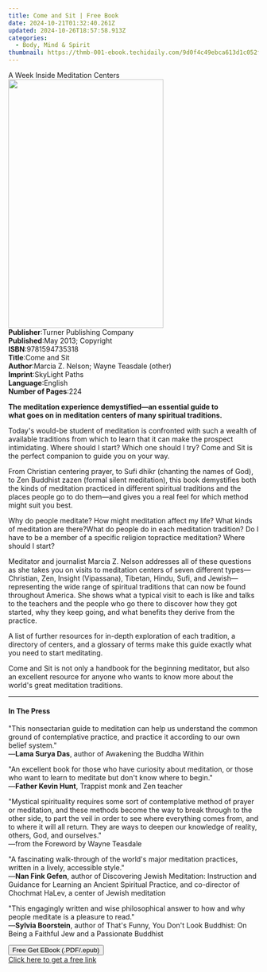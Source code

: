 ```yaml
---
title: Come and Sit | Free Book
date: 2024-10-21T01:32:40.261Z
updated: 2024-10-26T18:57:58.913Z
categories:
  - Body, Mind & Spirit
thumbnail: https://thmb-001-ebook.techidaily.com/9d0f4c49ebca613d1c052f907e3126bc61b4e141c97c98cc225329a458af0554.jpg
---
```

<main id="book-container">
  <div class="flex flex-col">
    <div class="book-brief flex-1 py-6 px-4 sm:p-6 md:py-10 md:px-8">
      <!-- brief-->
      <div class="book-brief-main">A Week Inside Meditation Centers</div>
    </div>
    <div
      class="book-meta-info flex-1 grid gap-4 col-start-1 col-end-3 row-start-1 sm:mb-6 sm:grid-cols-4 lg:gap-6 lg:col-start-2 lg:row-end-6 lg:row-span-6 lg:mb-0"
    >
      <div
        class="book-meta-info-left place-content-center mt-4 p-4 text-sm leading-6 col-start-2 col-span-2 dark:text-slate-400"
      >
        <img
          class="w-full h-500 object-cover rounded-lg sm:h-255 sm:col-span-2 lg:col-span-full"
          src="https://img-001-ebook.techidaily.com/67e2a7fa93befb0b9902db520659741abe077183779fcd20141224daa4913c70.jpg"
          alt=""
          width="312"
          height="500"
        />
      </div>
      <div
        class="book-meta-info-right mt-2 col-start-1 row-start-2 col-span-3 self-center"
      >
        <!-- meta data  -->
        <div class="flex flex-col px-4 md:px-8">
          <div class="flex-1">
            <strong>Publisher</strong>:<span class="px-2"
              >Turner Publishing Company</span
            >
          </div>
          <div class="flex-1">
            <strong>Published</strong>:<span class="px-2"
              >May 2013; Copyright</span
            >
          </div>
          <div class="flex-1">
            <strong>ISBN</strong>:<span class="px-2">9781594735318</span>
          </div>
          <div class="flex-1">
            <strong>Title</strong>:<span class="px-2">Come and Sit</span>
          </div>
          <div class="flex-1">
            <strong>Author</strong>:<span class="px-2"
              >Marcia Z. Nelson; Wayne Teasdale (other)</span
            >
          </div>
          <div class="flex-1">
            <strong>Imprint</strong>:<span class="px-2">SkyLight Paths</span>
          </div>
          <div class="flex-1">
            <strong>Language</strong>:<span class="px-2">English</span>
          </div>
          <div class="flex-1">
            <strong>Number of Pages</strong>:<span class="px-2">224</span>
          </div>
        </div>
      </div>
    </div>
    <div class="book-description flex-1 py-6 px-4 sm:p-6 md:py-10 md:px-8">
      <div class="book-description-main">
        <div accordion-content="" id="description">
          <p>
            <b
              >The meditation experience demystified—an essential guide to<br />what
              goes on in meditation centers of many spiritual traditions.</b
            >
          </p>
          <p>
            Today's would-be student of meditation is confronted with such a
            wealth of available traditions from which to learn that it can make
            the prospect intimidating. Where should I start? Which one should I
            try? Come and Sit is the perfect companion to guide you on your way.
          </p>
          <p>
            From Christian centering prayer, to Sufi dhikr (chanting the names
            of God), to Zen Buddhist zazen (formal silent meditation), this book
            demystifies both the kinds of meditation practiced in different
            spiritual traditions and the places people go to do them—and gives
            you a real feel for which method might suit you best.
          </p>
          Why do people meditate? How might meditation affect my life? What
          kinds of meditation are there?What do people do in each meditation
          tradition? Do I have to be a member of a specific religion topractice
          meditation? Where should I start?
          <p>
            Meditator and journalist Marcia Z. Nelson addresses all of these
            questions as she takes you on visits to meditation centers of seven
            different types—Christian, Zen, Insight (Vipassana), Tibetan, Hindu,
            Sufi, and Jewish—representing the wide range of spiritual traditions
            that can now be found throughout America. She shows what a typical
            visit to each is like and talks to the teachers and the people who
            go there to discover how they got started, why they keep going, and
            what benefits they derive from the practice.
          </p>
          <p>
            A list of further resources for in-depth exploration of each
            tradition, a directory of centers, and a glossary of terms make this
            guide exactly what you need to start meditating.
          </p>
          <p>
            Come and Sit is not only a handbook for the beginning meditator, but
            also an excellent resource for anyone who wants to know more about
            the world's great meditation traditions.
          </p>
        </div>
        <div class="accordion-fader"></div>
      </div>
    </div>
    <div class="book-excerpts flex-1 py-6 px-4 sm:p-6 md:py-10 md:px-8">
      <!-- excerpts-->
      <div class="book-excerpts-main">
        <hr />
        <h4 class="placeholder placeholder-heading">
          <span>In The Press</span>
        </h4>
        <p></p>
        <p>
          "This nonsectarian guide to meditation can help us understand the
          common ground of contemplative practice, and practice it according to
          our own belief system."<br />—<strong>Lama Surya Das</strong>, author
          of Awakening the Buddha Within
        </p>
        <p></p>
        <p>
          "An excellent book for those who have curiosity about meditation, or
          those who want to learn to meditate but don't know where to begin."<br />—<strong
            >Father Kevin Hunt</strong
          >, Trappist monk and Zen teacher
        </p>
        <p>
          "Mystical spirituality requires some sort of contemplative method of
          prayer or meditation, and these methods become the way to break
          through to the other side, to part the veil in order to see where
          everything comes from, and to where it will all return. They are ways
          to deepen our knowledge of reality, others, God, and ourselves."<br />—from
          the Foreword by Wayne Teasdale
        </p>
        <p>
          "A fascinating walk-through of the world's major meditation practices,
          written in a lively, accessible style."<br />—<strong
            >Nan Fink Gefen</strong
          >, author of Discovering Jewish Meditation: Instruction and Guidance
          for Learning an Ancient Spiritual Practice, and co-director of
          Chochmat HaLev, a center of Jewish meditation
        </p>
        <p>
          "This engagingly written and wise philosophical answer to how and why
          people meditate is a pleasure to read."<br />—<strong
            >Sylvia Boorstein</strong
          >, author of That's Funny, You Don't Look Buddhist: On Being a
          Faithful Jew and a Passionate Buddhist
        </p>
        <p></p>
      </div>
    </div>
    <div
      class="book-about-author flex-1 py-6 px-4 sm:p-6 md:py-10 md:px-8"
    ></div>
    <div class="book-free-get flex-1 py-6 px-4 sm:p-6 md:py-10 md:px-8">
      <button
        id="btn-free-get"
        class="bg-blue-500 hover:bg-blue-700 text-white font-bold py-2 px-4 rounded"
      >
        Free Get EBook (.PDF/.epub)
      </button>
      <div id="countdown-display" class="px-2 text-lg mt-2"></div>
      <a
        id="free-link"
        class="hidden bg-blue-500 hover:bg-blue-700 text-white font-bold py-2 px-4 rounded"
        href="https://www.ebooks.com/en-us/book/96499207/come-and-sit/marcia-z-nelson/"
        target="_blank"
        >Click here to get a free link</a
      >
    </div>
    <script>
      let countdownTime = 0;
      let countdownInterval = null;
      document
        .getElementById('btn-free-get')
        .addEventListener('click', startCountdown);
      function startCountdown() {
        countdownTime = new Date().getTime() + 60000 * 3;
        countdownInterval = setInterval(updateCountdown, 1000);
        document.getElementById('btn-free-get').disabled = true;
        document
          .getElementById('btn-free-get')
          .classList.add('bg-gray-500', 'cursor-not-allowed');
      }
      function updateCountdown() {
        let currentTime = new Date().getTime();
        let timeLeft = countdownTime - currentTime;
        let secondsLeft = Math.floor(timeLeft / 1000);
        document.getElementById('countdown-display').innerHTML =
          `Remaining time: ${secondsLeft} seconds.`;
        if (secondsLeft <= 0) {
          clearInterval(countdownInterval);
          document.getElementById('btn-free-get').classList.add('hidden');
          document.getElementById('free-link').classList.remove('hidden');
          document.getElementById('countdown-display').innerHTML = '';
        }
      }
    </script>
  </div>
</main>

<ins class="adsbygoogle"
      style="display:block"
      data-ad-client="ca-pub-7571918770474297"
      data-ad-slot="8358498916"
      data-ad-format="auto"
      data-full-width-responsive="true"></ins>
    